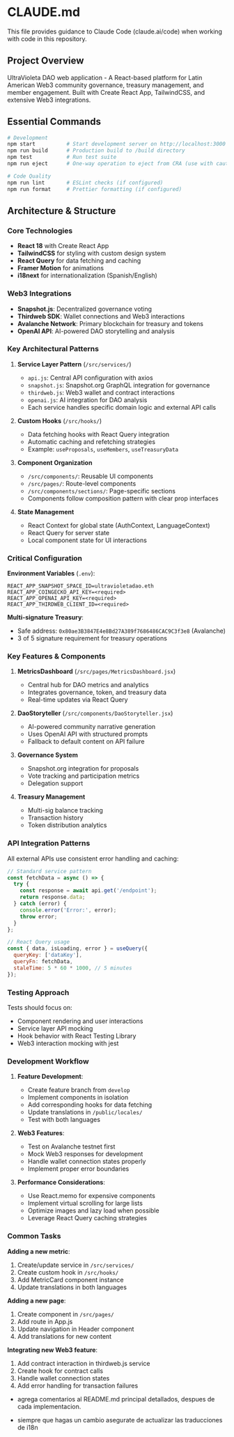 # CLAUDE.md

This file provides guidance to Claude Code (claude.ai/code) when working with code in this repository.

## Project Overview

UltraVioleta DAO web application - A React-based platform for Latin American Web3 community governance, treasury management, and member engagement. Built with Create React App, TailwindCSS, and extensive Web3 integrations.

## Essential Commands

```bash
# Development
npm start          # Start development server on http://localhost:3000
npm run build      # Production build to /build directory
npm test           # Run test suite
npm run eject      # One-way operation to eject from CRA (use with caution)

# Code Quality
npm run lint       # ESLint checks (if configured)
npm run format     # Prettier formatting (if configured)
```

## Architecture & Structure

### Core Technologies
- **React 18** with Create React App
- **TailwindCSS** for styling with custom design system
- **React Query** for data fetching and caching
- **Framer Motion** for animations
- **i18next** for internationalization (Spanish/English)

### Web3 Integrations
- **Snapshot.js**: Decentralized governance voting
- **Thirdweb SDK**: Wallet connections and Web3 interactions
- **Avalanche Network**: Primary blockchain for treasury and tokens
- **OpenAI API**: AI-powered DAO storytelling and analysis

### Key Architectural Patterns

1. **Service Layer Pattern** (`/src/services/`)
   - `api.js`: Central API configuration with axios
   - `snapshot.js`: Snapshot.org GraphQL integration for governance
   - `thirdweb.js`: Web3 wallet and contract interactions
   - `openai.js`: AI integration for DAO analysis
   - Each service handles specific domain logic and external API calls

2. **Custom Hooks** (`/src/hooks/`)
   - Data fetching hooks with React Query integration
   - Automatic caching and refetching strategies
   - Example: `useProposals`, `useMembers`, `useTreasuryData`

3. **Component Organization**
   - `/src/components/`: Reusable UI components
   - `/src/pages/`: Route-level components
   - `/src/components/sections/`: Page-specific sections
   - Components follow composition pattern with clear prop interfaces

4. **State Management**
   - React Context for global state (AuthContext, LanguageContext)
   - React Query for server state
   - Local component state for UI interactions

### Critical Configuration

**Environment Variables** (`.env`):
```
REACT_APP_SNAPSHOT_SPACE_ID=ultravioletadao.eth
REACT_APP_COINGECKO_API_KEY=<required>
REACT_APP_OPENAI_API_KEY=<required>
REACT_APP_THIRDWEB_CLIENT_ID=<required>
```

**Multi-signature Treasury**:
- Safe address: `0x80ae3B3847E4e8Bd27A389f7686486CAC9C3f3e8` (Avalanche)
- 3 of 5 signature requirement for treasury operations

### Key Features & Components

1. **MetricsDashboard** (`/src/pages/MetricsDashboard.jsx`)
   - Central hub for DAO metrics and analytics
   - Integrates governance, token, and treasury data
   - Real-time updates via React Query

2. **DaoStoryteller** (`/src/components/DaoStoryteller.jsx`)
   - AI-powered community narrative generation
   - Uses OpenAI API with structured prompts
   - Fallback to default content on API failure

3. **Governance System**
   - Snapshot.org integration for proposals
   - Vote tracking and participation metrics
   - Delegation support

4. **Treasury Management**
   - Multi-sig balance tracking
   - Transaction history
   - Token distribution analytics

### API Integration Patterns

All external APIs use consistent error handling and caching:
```javascript
// Standard service pattern
const fetchData = async () => {
  try {
    const response = await api.get('/endpoint');
    return response.data;
  } catch (error) {
    console.error('Error:', error);
    throw error;
  }
};

// React Query usage
const { data, isLoading, error } = useQuery({
  queryKey: ['dataKey'],
  queryFn: fetchData,
  staleTime: 5 * 60 * 1000, // 5 minutes
});
```

### Testing Approach

Tests should focus on:
- Component rendering and user interactions
- Service layer API mocking
- Hook behavior with React Testing Library
- Web3 interaction mocking with jest

### Development Workflow

1. **Feature Development**:
   - Create feature branch from `develop`
   - Implement components in isolation
   - Add corresponding hooks for data fetching
   - Update translations in `/public/locales/`
   - Test with both languages

2. **Web3 Features**:
   - Test on Avalanche testnet first
   - Mock Web3 responses for development
   - Handle wallet connection states properly
   - Implement proper error boundaries

3. **Performance Considerations**:
   - Use React.memo for expensive components
   - Implement virtual scrolling for large lists
   - Optimize images and lazy load when possible
   - Leverage React Query caching strategies

### Common Tasks

**Adding a new metric**:
1. Create/update service in `/src/services/`
2. Create custom hook in `/src/hooks/`
3. Add MetricCard component instance
4. Update translations in both languages

**Adding a new page**:
1. Create component in `/src/pages/`
2. Add route in App.js
3. Update navigation in Header component
4. Add translations for new content

**Integrating new Web3 feature**:
1. Add contract interaction in thirdweb.js service
2. Create hook for contract calls
3. Handle wallet connection states
4. Add error handling for transaction failures


- agrega comentarios al README.md principal detallados, despues de cada implementacion.

- siempre que hagas un cambio asegurate de actualizar las traducciones de i18n